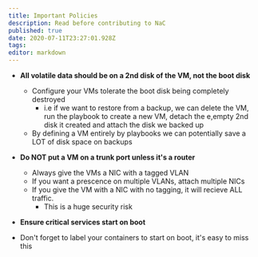 ```yaml
---
title: Important Policies
description: Read before contributing to NaC
published: true
date: 2020-07-11T23:27:01.928Z
tags: 
editor: markdown
---
```


* **All volatile data should be on a 2nd disk of the VM, not the boot disk**
  * Configure your VMs tolerate the boot disk being completely destroyed
    * i.e if we want to restore from a backup, we can delete the VM, run the playbook to create a new VM, detach the e,empty 2nd disk it created and attach the disk we backed up
  * By defining a VM entirely by playbooks we can potentially save a LOT of disk space on backups

* **Do NOT put a VM on a trunk port unless it's a router**
  * Always give the VMs a NIC with a tagged VLAN
  * If you want a prescence on multiple VLANs, attach multiple NICs
  * If you give the VM with a NIC with no tagging, it will recieve ALL traffic.
      * This is a huge security risk


* **Ensure critical services start on boot**
 * Don't forget to label your containers to start on boot, it's easy to miss this